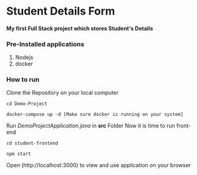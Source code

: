 # Student Details Form

#### My first Full Stack project which stores Student's Details

### Pre-Installed applications
1. Nodejs
2. docker

### How to run

Clone the Repository on your local computer
```
cd Demo-Project
```
```
docker-compose up -d [Make sure docker is running on your system]
```
Run *DemoProjectApplication.java* in **src** Folder
Now it is time to run front-end
```
cd student-frontend
```
```
npm start
```
Open (http://localhost:3000) to view and use application on your browser
